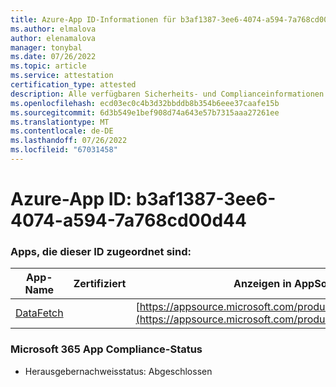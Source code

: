 ```yaml
---
title: Azure-App ID-Informationen für b3af1387-3ee6-4074-a594-7a768cd00d44
ms.author: elmalova
author: elenamalova
manager: tonybal
ms.date: 07/26/2022
ms.topic: article
ms.service: attestation
certification_type: attested
description: Alle verfügbaren Sicherheits- und Complianceinformationen für b3af1387-3ee6-4074-a594-7a768cd00d44.
ms.openlocfilehash: ecd03ec0c4b3d32bbddb8b354b6eee37caafe15b
ms.sourcegitcommit: 6d3b549e1bef908d74a643e57b7315aaa27261ee
ms.translationtype: MT
ms.contentlocale: de-DE
ms.lasthandoff: 07/26/2022
ms.locfileid: "67031458"
---
```

# <a name="azure-app-id-b3af1387-3ee6-4074-a594-7a768cd00d44"></a>Azure-App ID: b3af1387-3ee6-4074-a594-7a768cd00d44


### <a name="apps-associated-with-this-id"></a>Apps, die dieser ID zugeordnet sind:
| **App-Name** | **Zertifiziert** | **Anzeigen in AppSource** |
|--------------|---------------|-----------------------|
| [DataFetch](../forward/WA200003961.md) |  | [https://appsource.microsoft.com/product/office/WA200003961](https://appsource.microsoft.com/product/office/WA200003961) |

### <a name="microsoft-365-app-compliance-status"></a>Microsoft 365 App Compliance-Status
- Herausgebernachweisstatus: Abgeschlossen
